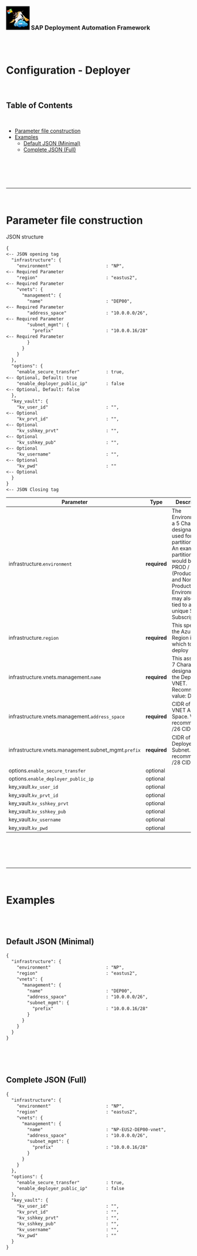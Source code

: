 <!-- TODO: 
Remove files and maintain here in documentation
deploy/terraform/bootstrap/sap_deployer/deployer_full.json
deploy/terraform/bootstrap/sap_deployer/deployer.json
deploy/terraform/run/sap_deployer/deployer_full.json
deploy/terraform/run/sap_deployer/deployer.json
-->
### <img src="../../../../../assets/images/UnicornSAPBlack256x256.png" width="64px"> SAP Deployment Automation Framework <!-- omit in toc -->
<br/><br/>

# Configuration - Deployer <!-- omit in toc -->

<br/>

## Table of Contents
<br/>

- [Parameter file construction](#parameter-file-construction)
- [Examples](#examples)
  - [Default JSON (Minimal)](#default-json-minimal)
  - [Complete JSON (Full)](#complete-json-full)


<br/><br/><br/><br/>

---
<br/>

# Parameter file construction

JSON structure

```
{                                                                                 <-- JSON opening tag
  "infrastructure": {
    "environment"                     : "NP",                                     <-- Required Parameter
    "region"                          : "eastus2",                                <-- Required Parameter
    "vnets": {
      "management": {
        "name"                        : "DEP00",                                  <-- Required Parameter
        "address_space"               : "10.0.0.0/26",                            <-- Required Parameter
        "subnet_mgmt": {
          "prefix"                    : "10.0.0.16/28"                            <-- Required Parameter
        }
      }
    }
  },
  "options": {
    "enable_secure_transfer"          : true,                                     <-- Optional, Default: true
    "enable_deployer_public_ip"       : false                                     <-- Optional, Default: false
  },
  "key_vault": {
    "kv_user_id"                      : "",                                       <-- Optional
    "kv_prvt_id"                      : "",                                       <-- Optional
    "kv_sshkey_prvt"                  : "",                                       <-- Optional
    "kv_sshkey_pub"                   : "",                                       <-- Optional
    "kv_username"                     : "",                                       <-- Optional
    "kv_pwd"                          : ""                                        <-- Optional
  }
}                                                                                 <-- JSON Closing tag
```

| Parameter | Type | Description |
| --------- | ---- | ----------- |
| infrastructure.`environment`                          | **required**  | The Environment is a 5 Character designator used for partitioning. An example of partitioning would be, PROD / NP (Production and Non-Production). Environments may also be tied to a unique SPN or Subscription |
| infrastructure.`region`                               | **required**  | This specifies the Azure Region in which to deploy |
| infrastructure.vnets.management.`name`                | **required**  | This assigns a 7 Character designator for the Deployer VNET. Recommended value: DEP00 |
| infrastructure.vnets.management.`address_space`       | **required**  | CIDR of the VNET Address Space. We recommend a /26 CIDR. |
| infrastructure.vnets.management.subnet_mgmt.`prefix`  | **required**  | CIDR of the Deployer Subnet. We recommend a /28 CIDR. |
| options.`enable_secure_transfer`                      | optional      | <!-- TODO: Yunzi --> |
| options.`enable_deployer_public_ip`                   | optional      | <!-- TODO: Yunzi --> |
| key_vault.`kv_user_id`                                | optional      | <!-- TODO: Yunzi --> |
| key_vault.`kv_prvt_id`                                | optional      | <!-- TODO: Yunzi --> |
| key_vault.`kv_sshkey_prvt`                            | optional      | <!-- TODO: Yunzi --> |
| key_vault.`kv_sshkey_pub`                             | optional      | <!-- TODO: Yunzi --> |
| key_vault.`kv_username`                               | optional      | <!-- TODO: Yunzi --> |
| key_vault.`kv_pwd`                                    | optional      | <!-- TODO: Yunzi --> |


<br/><br/><br/><br/>

---

<br/>

# Examples
<br/><br/>
## Default JSON (Minimal)

```
{
  "infrastructure": {
    "environment"                     : "NP",
    "region"                          : "eastus2",
    "vnets": {
      "management": {
        "name"                        : "DEP00",
        "address_space"               : "10.0.0.0/26",
        "subnet_mgmt": {
          "prefix"                    : "10.0.0.16/28"
        }
      }
    }
  }
}
```

<br/><br/><br/>

## Complete JSON (Full)

```
{
  "infrastructure": {
    "environment"                     : "NP",
    "region"                          : "eastus2",
    "vnets": {
      "management": {
        "name"                        : "NP-EUS2-DEP00-vnet",
        "address_space"               : "10.0.0.0/26",
        "subnet_mgmt": {
          "prefix"                    : "10.0.0.16/28"
        }
      }
    }
  },
  "options": {
    "enable_secure_transfer"          : true,
    "enable_deployer_public_ip"       : false
  },
  "key_vault": {
    "kv_user_id"                      : "",
    "kv_prvt_id"                      : "",
    "kv_sshkey_prvt"                  : "",
    "kv_sshkey_pub"                   : "",
    "kv_username"                     : "",
    "kv_pwd"                          : ""
  }
}
```





